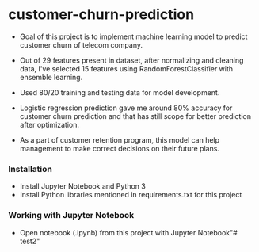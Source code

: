 # customer-churn-prediction
* Goal of this project is to implement machine learning model to predict customer churn of telecom company.

* Out of 29 features present in dataset, after normalizing and cleaning data, I've selected 15 features using RandomForestClassifier with ensemble learning.

* Used 80/20 training and testing data for model development.

* Logistic regression prediction gave me around 80% accuracy for customer churn prediction and that has still scope for better prediction after optimization.

* As a part of customer retention program, this model can help management to make correct decisions on their future plans.


### Installation

* Install Jupyter Notebook and Python 3
* Install Python libraries mentioned in requirements.txt for this  project

### Working with Jupyter Notebook

* Open notebook (.ipynb) from this project with Jupyter Notebook"# test2" 

